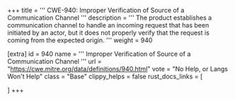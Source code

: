+++
title = '''
CWE-940: Improper Verification of Source of a Communication Channel
'''
description	= '''
The product establishes a communication channel to handle an incoming request that has been initiated by an actor, but it does not properly verify that the request is coming from the expected origin.
'''
weight = 940

[extra]
id = 940
name = '''
Improper Verification of Source of a Communication Channel
'''
url = "https://cwe.mitre.org/data/definitions/940.html"
vote = "No Help, or Langs Won't Help"
class = "Base"
clippy_helps = false
rust_docs_links = [
	
]
+++
